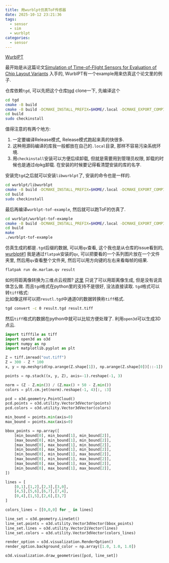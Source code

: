 ```yaml
---
title: 用wurblpt仿真ToF传感器
date: 2025-10-12 23:21:36
tags:
  - sensor
  - sim
  - wurblpt
categories:
  - sensor
---
```


[WurblPT](https://github.com/marlam/wurblpt)

最开始是从这篇论文[Simulation of Time-of-Flight Sensors for Evaluation of Chip Layout Variants](https://ieeexplore.ieee.org/document/7054461)
入手的, WurblPT有一个example用来仿真这个论文里的例子.

仓库依赖`tgd`, 可以先把这个仓库[tgd](https://github.com/marlam/tgd) clone一下,
先编译这个

``` bash
cd tgd
cmake -B build 
cmake -B build -DCMAKE_INSTALL_PREFIX=$HOME/.local -DCMAKE_EXPORT_COMPILE_COMMANDS=ON -DCMAKE_BUILD_TYPE=Release .
cd build
sudo checkinstall
```

值得注意的有两个地方:

1. 一定要编译Release模式, Release模式跑起来真的快很多.
2. 这种用源码编译的库我一般都放在自己的`.local`目录, 那样不容易污染系统环境.
3. 用`checkinstall`安装可以方便后续卸载, 但就是需要用到管理员权限,
卸载的时候也是通过dpkg卸载. 在安装的时候要记得看清楚安装的库的名字.

安装完`tgd`之后就可以安装`libwurblpt`了, 安装的命令也是一样的.

``` bash
cd wurblpt/libwurblpt
cmake -B build -DCMAKE_INSTALL_PREFIX=$HOME/.local -DCMAKE_EXPORT_COMPILE_COMMANDS=ON -DCMAKE_BUILD_TYPE=Release .
cd build
sudo checkinstall
```

最后再编译`wurblpt-tof-example`, 然后就可以跑ToF的仿真了.

```bash
cd wurblpt/wurblpt-tof-example
cmake -B build -DCMAKE_INSTALL_PREFIX=$HOME/.local -DCMAKE_EXPORT_COMPILE_COMMANDS=ON -DCMAKE_BUILD_TYPE=Release .
cd build
make
./wurblpt-tof-example
```

仿真生成的都是`.tgd`后缀的数据, 可以用`qv`查看, 这个我也是从仓库的issue看到的,
[wurblpt#1](https://github.com/marlam/wurblpt/issues/1)
我是通过`flatpak`安装的`qv`, 可以把要看的一个系列图片放在一个文件夹里,
然后用`qv`查看整个文件夹, 然后可以用方向键的左右来看每帧的结果.

```bash
flatpak run de.marlam.qv result
```

如何将距离像转换为三维点云视图? [这里](https://marlam.de/wurblpt/features/simulation-of-time-of-flight-sensors/)
只说了可以用距离像生成, 但是没有说具体怎么做. 而且`tgd`格式在python里的支持不是很好,
没法直接读取. `tgd`格式可以转`tiff`格式:  
比如像这样可以把`resutl.tgd`中通道0的数据转换称`tiff`格式.

```bash
tgd convert -c 0 result.tgd result.tiff
```

然后`tiff`格式的数据在python中就可以比较方便处理了. 利用`open3d`可以生成3D点云.

```python
import tifffile as tiff
import open3d as o3d
import numpy as np
import matplotlib.pyplot as plt

Z = tiff.imread("out.tiff")
Z = 300 - Z * 100
x, y = np.meshgrid(np.arange(Z.shape[1]), np.arange(Z.shape[0])[::-1])

points = np.stack((x, y, Z), axis=-1).reshape(-1, 3)

norm = (Z - Z.min()) / (Z.max() + 50 - Z.min())
colors = plt.cm.jet(norm).reshape(-1, 4)[:, :3]

pcd = o3d.geometry.PointCloud()
pcd.points = o3d.utility.Vector3dVector(points)
pcd.colors = o3d.utility.Vector3dVector(colors)

min_bound = points.min(axis=0)
max_bound = points.max(axis=0)

bbox_points = np.array([
    [min_bound[0], min_bound[1], min_bound[2]],
    [max_bound[0], min_bound[1], min_bound[2]],
    [max_bound[0], max_bound[1], min_bound[2]],
    [min_bound[0], max_bound[1], min_bound[2]],
    [min_bound[0], min_bound[1], max_bound[2]],
    [max_bound[0], min_bound[1], max_bound[2]],
    [max_bound[0], max_bound[1], max_bound[2]],
    [min_bound[0], max_bound[1], max_bound[2]],
])

lines = [
    [0,1],[1,2],[2,3],[3,0],
    [4,5],[5,6],[6,7],[7,4],
    [0,4],[1,5],[2,6],[3,7] 
]

colors_lines = [[0,0,0] for _ in lines]

line_set = o3d.geometry.LineSet()
line_set.points = o3d.utility.Vector3dVector(bbox_points)
line_set.lines = o3d.utility.Vector2iVector(lines)
line_set.colors = o3d.utility.Vector3dVector(colors_lines)

render_option = o3d.visualization.RenderOption()
render_option.background_color = np.array([1.0, 1.0, 1.0])

o3d.visualization.draw_geometries([pcd, line_set])
```


